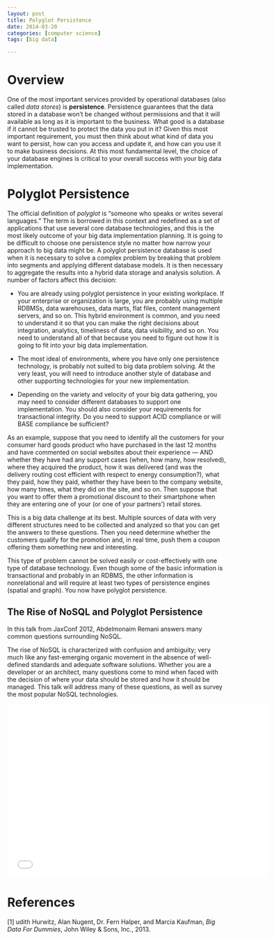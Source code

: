 ```yaml
---
layout: post
title: Polyglot Persistence
date: 2014-03-20
categories: [computer science]
tags: [big data]

---
```


# Overview
One of the most important services provided by operational databases (also called *data stores*) is **persistence**. Persistence guarantees that the data stored in a database won’t be changed without permissions and that it will available as long as it is important to the business. What good is a database if it cannot be trusted to protect the data you put in it? Given this most important requirement, you must then think about what kind of data you want to persist, how can you access and update it, and how can you use it to make business decisions. At this most fundamental level, the choice of your database engines is critical to your overall success with your big data implementation.

# Polyglot Persistence
The official definition of *polyglot* is “someone who speaks or writes several languages.” The term is borrowed in this context and redefined as a set of applications that use several core database technologies, and this is the most likely outcome of your big data implementation planning. It is going to be difficult to choose one persistence style no matter how narrow your approach to big data might be. A polyglot persistence database is used when it is necessary to solve a complex problem by breaking that problem into segments and applying different database models. It is then necessary to aggregate the results into a hybrid data storage and analysis solution. A number of factors affect this decision:
* You are already using polyglot persistence in your existing workplace. If your enterprise or organization is large, you are probably using multiple RDBMSs, data warehouses, data marts, flat files, content management servers, and so on. This hybrid environment is common, and you need to understand it so that you can make the right decisions about integration, analytics, timeliness of data, data visibility, and so on. You need to understand all of that because you need to figure out how it is going to fit into your big data implementation.
* The most ideal of environments, where you have only one persistence technology, is probably not suited to big data problem solving. At the very least, you will need to introduce another style of database and other supporting technologies for your new implementation.
* Depending on the variety and velocity of your big data gathering, you may need to consider different databases to support one implementation. You should also consider your requirements for transactional integrity. Do you need to support ACID compliance or will BASE compliance be sufficient?
As an example, suppose that you need to identify all the customers for your consumer hard goods product who have purchased in the last 12 months and have commented on social websites about their experience — AND whether they have had any support cases (when, how many, how resolved), where they acquired the product, how it was delivered (and was the delivery routing cost efficient with respect to energy consumption?), what they paid, how they paid, whether they have been to the company website, how many times, what they did on the site, and so on. Then suppose that you want to offer them a promotional discount to their smartphone when they are entering one of your (or one of your partners’) retail stores.
This is a big data challenge at its best. Multiple sources of data with very different structures need to be collected and analyzed so that you can get the answers to these questions. Then you need determine whether the customers qualify for the promotion and, in real time, push them a coupon offering them something new and interesting.
This type of problem cannot be solved easily or cost-effectively with one type of database technology. Even though some of the basic information is transactional and probably in an RDBMS, the other information is nonrelational and will require at least two types of persistence engines (spatial and graph). You now have polyglot persistence.
The Rise of NoSQL and Polyglot Persistence
---In this talk from JaxConf 2012, Abdelmonaim Remani answers many common questions surrounding NoSQL.

The rise of NoSQL is characterized with confusion and ambiguity; very much like any fast-emerging organic movement in the absence of well-defined standards and adequate software solutions. Whether you are a developer or an architect, many questions come to mind when faced with the decision of where your data should be stored and how it should be managed. This talk will address many of these questions, as well as survey the most popular NoSQL technologies.
<iframe width="600" height="400" src="//www.youtube.com/embed/nbWPcmDS6X4" frameborder="0" allowfullscreen></iframe>
# References
[1] udith Hurwitz, Alan Nugent, Dr. Fern Halper, and Marcia Kaufman, *Big Data For Dummies*, John Wiley & Sons, Inc., 2013.
